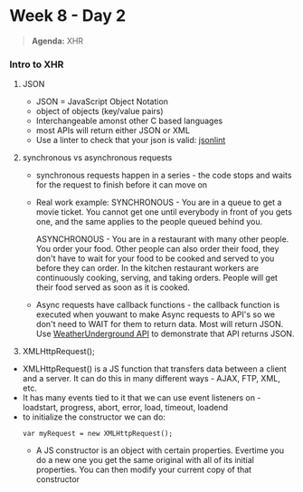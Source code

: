 # Week 8 - Day 2

> **Agenda:** XHR


### Intro to XHR

1.  JSON
	* JSON = JavaScript Object Notation
	* object of objects (key/value pairs)
	* Interchangeable amonst other C based languages
	* most APIs will return either JSON or XML
	* Use a linter to check that your json is valid: [jsonlint](http://jsonlint.com/)

2.  synchronous vs asynchronous requests
	* synchronous requests happen in a series - the code stops and waits for the request to finish before it can move on

	* Real work example:
		SYNCHRONOUS - You are in a queue to get a movie ticket. You cannot get one until everybody in front of you gets one, and the same applies to the people queued behind you.

		ASYNCHRONOUS - You are in a restaurant with many other people. You order your food. Other people can also order their food, they don't have to wait for your food to be cooked and served to you before they can order. In the kitchen restaurant workers are continuously cooking, serving, and taking orders. People will get their food served as soon as it is cooked.
	* Async requests have callback functions - the callback function is executed when youwant to make Async requests to API's so we don't need to WAIT for them to return data.  Most will return JSON.  Use [WeatherUnderground API](https://www.wunderground.com/weather/api/d/docs) to demonstrate that API returns JSON.

3.  XMLHttpRequest();
  * XMLHttpRequest() is a JS function that transfers data between a client and a server.  It can do this in many different ways - AJAX, FTP, XML, etc.
  * It has many events tied to it that we can use event listeners on - loadstart, progress, abort, error, load, timeout, loadend
  * to initialize the constructor we can do:
	  ```
	  var myRequest = new XMLHttpRequest();
	  ```
	* A JS constructor is an object with certain properties.  Evertime you do a new one you get the same original with all of its initial properties.  You can then modify your current copy of that constructor